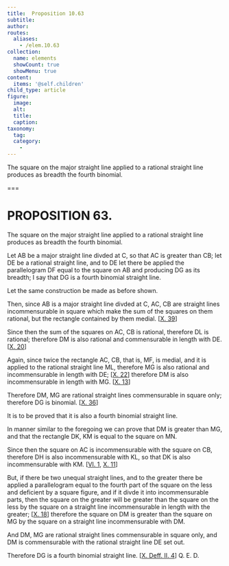 ```yaml
---
title:  Proposition 10.63
subtitle: 
author:
routes:
  aliases:
    - /elem.10.63
collection:
  name: elements
  showCount: true
  showMenu: true
content:
  items: '@self.children'
child_type: article
figure:
  image:
  alt:
  title:
  caption:
taxonomy:
  tag:
  category:
    - 
---
```


<p><hi rend="ital">The square on the major straight line applied to a rational straight line produces as breadth the fourth binomial</hi>. </p>

===

<h1>PROPOSITION 63.</h1>
<p><span class="ital">The square on the major straight line applied to a rational straight line produces as breadth the fourth binomial</span>. </p>

<p>Let <span class="ital">AB</span> be a major straight line divded at <span class="ital">C</span>, so that <span class="ital">AC</span> is greater than <span class="ital">CB</span>; let <span class="ital">DE</span> be a rational straight line, <pb n="140"/>and to <span class="ital">DE</span> let there be applied the parallelogram <span class="ital">DF</span> equal to the square on <span class="ital">AB</span> and producing <span class="ital">DG</span> as its breadth; I say that <span class="ital">DG</span> is a fourth binomial straight line. 
      </p>

<p>Let the same construction be made as before shown. </p>

<p>Then, since <span class="ital">AB</span> is a major straight line divded at <span class="ital">C</span>, <span class="ital">AC</span>, <span class="ital">CB</span> are straight lines incommensurable in square which make the sum of the squares on them rational, but the rectangle contained by them medial. [<a href="/elem.10.39">X. 39</a>] </p>

<p>Since then the sum of the squares on <span class="ital">AC</span>, <span class="ital">CB</span> is rational, therefore <span class="ital">DL</span> is rational; therefore <span class="ital">DM</span> is also rational and commensurable in length with <span class="ital">DE</span>. [<a href="/elem.10.20">X. 20</a>] </p>

<p>Again, since twice the rectangle <span class="ital">AC</span>, <span class="ital">CB</span>, that is, <span class="ital">MF</span>, is medial, and it is applied to the rational straight line <span class="ital">ML</span>, therefore <span class="ital">MG</span> is also rational and incommensurable in length with <span class="ital">DE</span>; [<a href="/elem.10.22">X. 22</a>] therefore <span class="ital">DM</span> is also incommensurable in length with <span class="ital">MG</span>. [<a href="/elem.10.13">X. 13</a>] </p>

<p>Therefore <span class="ital">DM</span>, <span class="ital">MG</span> are rational straight lines commensurable in square only; therefore <span class="ital">DG</span> is binomial. [<a href="/elem.10.36">X. 36</a>] </p>

<p>It is to be proved that it is also a fourth binomial straight line. </p>

<p>In manner similar to the foregoing we can prove that <span class="ital">DM</span> is greater than <span class="ital">MG</span>, and that the rectangle <span class="ital">DK</span>, <span class="ital">KM</span> is equal to the square on <span class="ital">MN</span>. </p>

<p>Since then the square on <span class="ital">AC</span> is incommensurable with the square on <span class="ital">CB</span>, therefore <span class="ital">DH</span> is also incommensurable with <span class="ital">KL</span>, so that <span class="ital">DK</span> is also incommensurable with <span class="ital">KM</span>. [<a href="/elem.6.1">VI. 1</a>, <a href="/elem.10.11">X. 11</a>] </p>

<p>But, if there be two unequal straight lines, and to the greater there be applied a parallelogram equal to the fourth part of the square on the less and deficient by a square figure, and if it divde it into incommensurable parts, then the <pb n="141"/>square on the greater will be greater than the square on the less by the square on a straight line incommensurable in length with the greater; [<a href="/elem.10.18">X. 18</a>] therefore the square on <span class="ital">DM</span> is greater than the square on <span class="ital">MG</span> by the square on a straight line incommensurable with <span class="ital">DM</span>. </p>

<p>And <span class="ital">DM</span>, <span class="ital">MG</span> are rational straight lines commensurable in square only, and <span class="ital">DM</span> is commensurable with the rational straight line <span class="ital">DE</span> set out. </p>

<p>Therefore <span class="ital">DG</span> is a fourth binomial straight line. [<a href="/elem.10.def.2.4">X. Deff. II. 4</a>] Q. E. D.</p>
